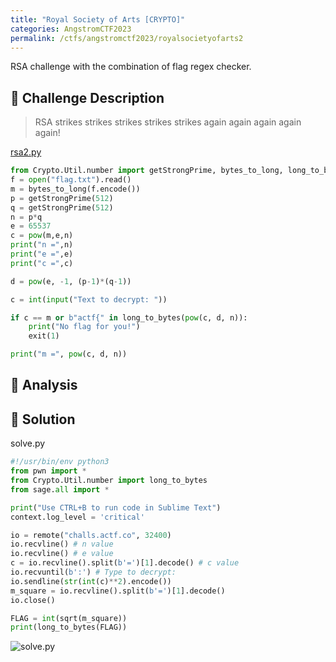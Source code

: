 ```yaml
---
title: "Royal Society of Arts [CRYPTO]"
categories: AngstromCTF2023
permalink: /ctfs/angstromctf2023/royalsocietyofarts2
---
```

RSA challenge with the combination of flag regex checker. 

## 📁 Challenge Description
>RSA strikes strikes strikes strikes strikes again again again again again!

[rsa2.py](https://files.actf.co/d7936f17479cf876d206846ac79f058b4169e0f890310dfd46465a40d3a030c5/rsa2.py)

```python
from Crypto.Util.number import getStrongPrime, bytes_to_long, long_to_bytes
f = open("flag.txt").read()
m = bytes_to_long(f.encode())
p = getStrongPrime(512)
q = getStrongPrime(512)
n = p*q
e = 65537
c = pow(m,e,n)
print("n =",n)
print("e =",e)
print("c =",c)

d = pow(e, -1, (p-1)*(q-1))

c = int(input("Text to decrypt: "))

if c == m or b"actf{" in long_to_bytes(pow(c, d, n)):
    print("No flag for you!")
    exit(1)

print("m =", pow(c, d, n))
```

## 👀 Analysis


## 🚩 Solution

solve.py
```python
#!/usr/bin/env python3
from pwn import *
from Crypto.Util.number import long_to_bytes
from sage.all import *

print("Use CTRL+B to run code in Sublime Text")
context.log_level = 'critical'

io = remote("challs.actf.co", 32400)
io.recvline() # n value
io.recvline() # e value
c = io.recvline().split(b'=')[1].decode() # c value
io.recvuntil(b':') # Type to decrypt:
io.sendline(str(int(c)**2).encode())
m_square = io.recvline().split(b'=')[1].decode()
io.close()

FLAG = int(sqrt(m_square))
print(long_to_bytes(FLAG))
```

![solve.py](https://media.giphy.com/media/v1.Y2lkPTc5MGI3NjExOGQ4ZmI2OGZmMmI4YmUyOTViMmZlOWFlMTc0MDBlNDRjMmU1OGYyZCZlcD12MV9pbnRlcm5hbF9naWZzX2dpZklkJmN0PWc/dWj5KVfqbPGVjrLIZt/giphy.gif)
